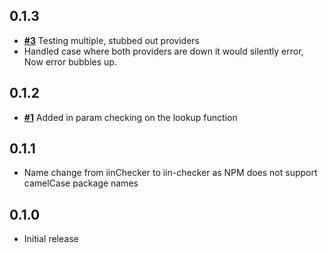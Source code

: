 ## **0.1.3**
- [**#3**](https://github.com/Shortbreaks/iinChecker/issues/3) Testing multiple, stubbed out providers
- Handled case where both providers are down it would silently error, Now error bubbles up.

## **0.1.2**
- [**#1**](https://github.com/Shortbreaks/iinChecker/issues/1) Added in param checking on the lookup function

## **0.1.1**
- Name change from iinChecker to iin-checker as NPM does not support camelCase package names

## **0.1.0**
- Initial release